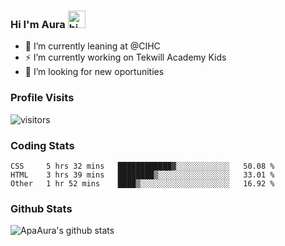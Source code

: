 ### Hi I'm Aura <img src="https://user-images.githubusercontent.com/1303154/88677602-1635ba80-d120-11ea-84d8-d263ba5fc3c0.gif" width="28px" alt="hi">

- 🔭 I’m currently leaning at @CIHC
- ⚡ I’m currently working on Tekwill Academy Kids
- 🤔 I’m looking for new oportunities


### Profile Visits 

![visitors](https://visitor-badge.glitch.me/badge?page_id=ApaAura.ApaAura)


### Coding Stats

<!--START_SECTION:waka-->

```text
CSS     5 hrs 32 mins   ████████████▓░░░░░░░░░░░░   50.08 %
HTML    3 hrs 39 mins   ████████▒░░░░░░░░░░░░░░░░   33.01 %
Other   1 hr 52 mins    ████▒░░░░░░░░░░░░░░░░░░░░   16.92 %
```

<!--END_SECTION:waka-->

### Github Stats

![ApaAura's github stats](https://github-readme-stats.vercel.app/api?username=ApaAura&count_private=true&theme=tokyonight&hide=contribs,prs)
